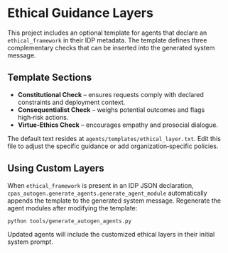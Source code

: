 # Ethical Guidance Layers

This project includes an optional template for agents that declare an `ethical_framework` in their IDP metadata. The template defines three complementary checks that can be inserted into the generated system message.

## Template Sections
- **Constitutional Check** – ensures requests comply with declared constraints and deployment context.
- **Consequentialist Check** – weighs potential outcomes and flags high‑risk actions.
- **Virtue‑Ethics Check** – encourages empathy and prosocial dialogue.

The default text resides at `agents/templates/ethical_layer.txt`. Edit this file to adjust the specific guidance or add organization‑specific policies.

## Using Custom Layers
When `ethical_framework` is present in an IDP JSON declaration, `cpas_autogen.generate_agents.generate_agent_module` automatically appends the template to the generated system message. Regenerate the agent modules after modifying the template:

```bash
python tools/generate_autogen_agents.py
```

Updated agents will include the customized ethical layers in their initial system prompt.
